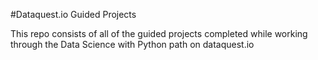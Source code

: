 #Dataquest.io Guided Projects 

This repo consists of all of the guided projects completed while working through the Data Science
with Python path on dataquest.io
